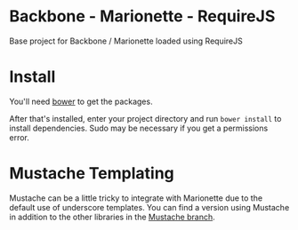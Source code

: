Backbone - Marionette - RequireJS
=================================

Base project for Backbone / Marionette loaded using RequireJS


Install
=======

You'll need [bower](http://bower.io/) to get the packages.  

After that's installed, enter your project directory and run `bower install` to install dependencies.  Sudo may be necessary if you get a permissions error.


Mustache Templating
===================

Mustache can be a little tricky to integrate with Marionette due to the default use of underscore templates.  You can find a version using Mustache in addition to the other libraries in the [Mustache branch](https://github.com/nick-brown/req/tree/mustache).
